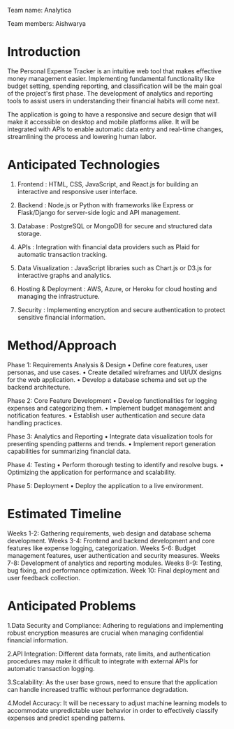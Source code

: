 Team name: Analytica

Team members: Aishwarya

# Introduction

The Personal Expense Tracker is an intuitive web tool that makes effective money management easier. Implementing fundamental functionality like budget setting, spending reporting, and classification will be the main goal of the project's first phase. The development of analytics and reporting tools to assist users in understanding their financial habits will come next.

The application is going to have a responsive and secure design that will make it accessible on desktop and mobile platforms alike. It will be integrated with APIs to enable automatic data entry and real-time changes, streamlining the process and lowering human labor.

# Anticipated Technologies

1. Frontend : HTML, CSS, JavaScript, and React.js for building an interactive and responsive user interface.
   
2.  Backend : Node.js or Python with frameworks like Express or Flask/Django for server-side logic and API management.

3.  Database : PostgreSQL or MongoDB for secure and structured data storage.

4.  APIs : Integration with financial data providers such as Plaid for automatic transaction tracking.

5.  Data Visualization : JavaScript libraries such as Chart.js or D3.js for interactive graphs and analytics.

6.  Hosting & Deployment : AWS, Azure, or Heroku for cloud hosting and managing the infrastructure.

7.  Security : Implementing encryption and secure authentication to protect sensitive financial information.

# Method/Approach

Phase 1: Requirements Analysis & Design 
•	Define core features, user personas, and use cases.
•	Create detailed wireframes and UI/UX designs for the web application.
•	Develop a database schema and set up the backend architecture.

Phase 2: Core Feature Development 
•	Develop functionalities for logging expenses and categorizing them.
•	Implement budget management and notification features.
•	Establish user authentication and secure data handling practices.

Phase 3: Analytics and Reporting 
•	Integrate data visualization tools for presenting spending patterns and trends.
•	Implement report generation capabilities for summarizing financial data.

Phase 4: Testing
•	Perform thorough testing to identify and resolve bugs.
•	Optimizing the application for performance and scalability.

Phase 5: Deployment
•	Deploy the application to a live environment.

# Estimated Timeline

Weeks 1-2:  Gathering requirements, web design and database schema development.
Weeks 3-4:  Frontend and backend development and core features like expense logging, categorization.
Weeks 5-6:  Budget management features, user authentication and security measures.
Weeks 7-8:  Development of analytics and reporting modules.
Weeks 8-9:  Testing, bug fixing, and performance optimization.
Week 10:  Final deployment and user feedback collection.

# Anticipated Problems

1.Data Security and Compliance: Adhering to regulations and implementing robust encryption measures are crucial when managing confidential financial information.

2.API Integration: Different data formats, rate limits, and authentication procedures may make it difficult to integrate with external APIs for automatic transaction logging.

3.Scalability: As the user base grows, need to ensure that the application can handle increased traffic without performance degradation.

4.Model Accuracy: It will be necessary to adjust machine learning models to accommodate unpredictable user behavior in order to effectively classify expenses and predict spending patterns.
